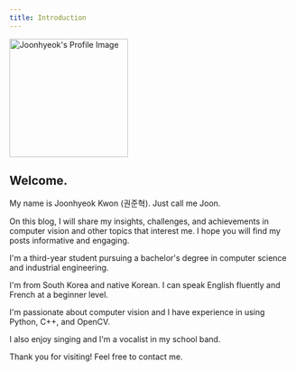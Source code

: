 ```yaml
---
title: Introduction
---
```



  <img src="https://avatars.githubusercontent.com/u/45958283?v=4" style="width:15em; height:15em;" alt="Joonhyeok's Profile Image">

## Welcome.

My name is Joonhyeok Kwon (권준혁). Just call me Joon.

On this blog, I will share my insights, challenges, and achievements in computer vision and other topics that interest me. I hope you will find my posts informative and engaging.

I'm a third-year student pursuing a bachelor's degree in computer science and industrial engineering.

I'm from South Korea and native Korean. I can speak English fluently and French at a beginner level.

I'm passionate about computer vision and I have experience in using Python, C++, and OpenCV.

I also enjoy singing and I'm a vocalist in my school band.

Thank you for visiting! Feel free to contact me.
